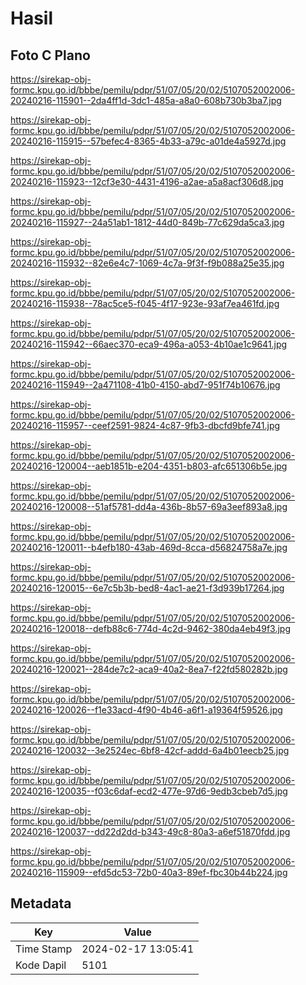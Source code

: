 # Hasil

## Foto C Plano

https://sirekap-obj-formc.kpu.go.id/bbbe/pemilu/pdpr/51/07/05/20/02/5107052002006-20240216-115901--2da4ff1d-3dc1-485a-a8a0-608b730b3ba7.jpg

https://sirekap-obj-formc.kpu.go.id/bbbe/pemilu/pdpr/51/07/05/20/02/5107052002006-20240216-115915--57befec4-8365-4b33-a79c-a01de4a5927d.jpg

https://sirekap-obj-formc.kpu.go.id/bbbe/pemilu/pdpr/51/07/05/20/02/5107052002006-20240216-115923--12cf3e30-4431-4196-a2ae-a5a8acf306d8.jpg

https://sirekap-obj-formc.kpu.go.id/bbbe/pemilu/pdpr/51/07/05/20/02/5107052002006-20240216-115927--24a51ab1-1812-44d0-849b-77c629da5ca3.jpg

https://sirekap-obj-formc.kpu.go.id/bbbe/pemilu/pdpr/51/07/05/20/02/5107052002006-20240216-115932--82e6e4c7-1069-4c7a-9f3f-f9b088a25e35.jpg

https://sirekap-obj-formc.kpu.go.id/bbbe/pemilu/pdpr/51/07/05/20/02/5107052002006-20240216-115938--78ac5ce5-f045-4f17-923e-93af7ea461fd.jpg

https://sirekap-obj-formc.kpu.go.id/bbbe/pemilu/pdpr/51/07/05/20/02/5107052002006-20240216-115942--66aec370-eca9-496a-a053-4b10ae1c9641.jpg

https://sirekap-obj-formc.kpu.go.id/bbbe/pemilu/pdpr/51/07/05/20/02/5107052002006-20240216-115949--2a471108-41b0-4150-abd7-951f74b10676.jpg

https://sirekap-obj-formc.kpu.go.id/bbbe/pemilu/pdpr/51/07/05/20/02/5107052002006-20240216-115957--ceef2591-9824-4c87-9fb3-dbcfd9bfe741.jpg

https://sirekap-obj-formc.kpu.go.id/bbbe/pemilu/pdpr/51/07/05/20/02/5107052002006-20240216-120004--aeb1851b-e204-4351-b803-afc651306b5e.jpg

https://sirekap-obj-formc.kpu.go.id/bbbe/pemilu/pdpr/51/07/05/20/02/5107052002006-20240216-120008--51af5781-dd4a-436b-8b57-69a3eef893a8.jpg

https://sirekap-obj-formc.kpu.go.id/bbbe/pemilu/pdpr/51/07/05/20/02/5107052002006-20240216-120011--b4efb180-43ab-469d-8cca-d56824758a7e.jpg

https://sirekap-obj-formc.kpu.go.id/bbbe/pemilu/pdpr/51/07/05/20/02/5107052002006-20240216-120015--6e7c5b3b-bed8-4ac1-ae21-f3d939b17264.jpg

https://sirekap-obj-formc.kpu.go.id/bbbe/pemilu/pdpr/51/07/05/20/02/5107052002006-20240216-120018--defb88c6-774d-4c2d-9462-380da4eb49f3.jpg

https://sirekap-obj-formc.kpu.go.id/bbbe/pemilu/pdpr/51/07/05/20/02/5107052002006-20240216-120021--284de7c2-aca9-40a2-8ea7-f22fd580282b.jpg

https://sirekap-obj-formc.kpu.go.id/bbbe/pemilu/pdpr/51/07/05/20/02/5107052002006-20240216-120026--f1e33acd-4f90-4b46-a6f1-a19364f59526.jpg

https://sirekap-obj-formc.kpu.go.id/bbbe/pemilu/pdpr/51/07/05/20/02/5107052002006-20240216-120032--3e2524ec-6bf8-42cf-addd-6a4b01eecb25.jpg

https://sirekap-obj-formc.kpu.go.id/bbbe/pemilu/pdpr/51/07/05/20/02/5107052002006-20240216-120035--f03c6daf-ecd2-477e-97d6-9edb3cbeb7d5.jpg

https://sirekap-obj-formc.kpu.go.id/bbbe/pemilu/pdpr/51/07/05/20/02/5107052002006-20240216-120037--dd22d2dd-b343-49c8-80a3-a6ef51870fdd.jpg

https://sirekap-obj-formc.kpu.go.id/bbbe/pemilu/pdpr/51/07/05/20/02/5107052002006-20240216-115909--efd5dc53-72b0-40a3-89ef-fbc30b44b224.jpg


## Metadata

| Key        | Value               |
| ---------- | ------------------- |
| Time Stamp | 2024-02-17 13:05:41 |
| Kode Dapil | 5101                |



